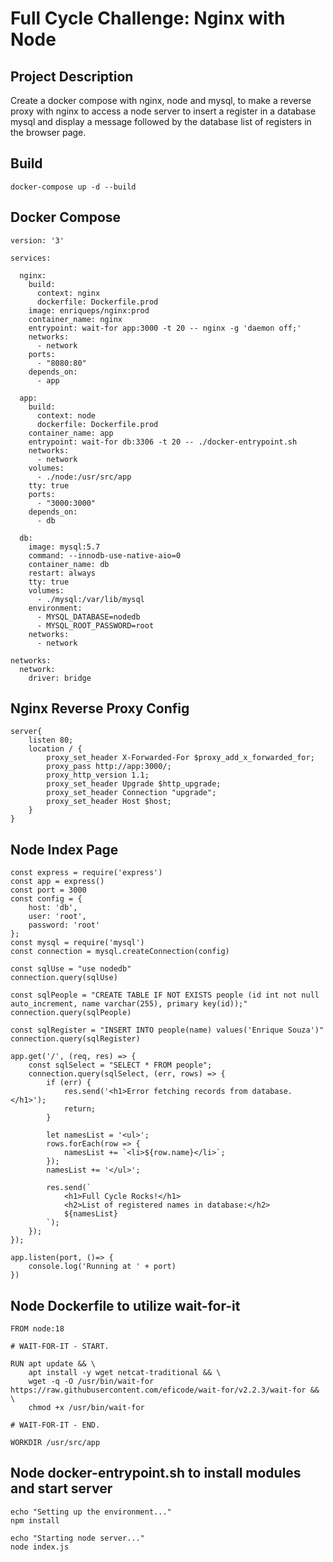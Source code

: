 # Full Cycle Challenge: Nginx with Node

## Project Description

Create a docker compose with nginx, node and mysql, to make a reverse proxy with nginx to access a node server to insert a register in a database mysql and display a message followed by the database list of registers in the browser page.

## Build 

```
docker-compose up -d --build
```

## Docker Compose

```
version: '3'

services:

  nginx:
    build:
      context: nginx
      dockerfile: Dockerfile.prod
    image: enriqueps/nginx:prod
    container_name: nginx
    entrypoint: wait-for app:3000 -t 20 -- nginx -g 'daemon off;'
    networks:
      - network
    ports:
      - "8080:80"
    depends_on:
      - app

  app:
    build:
      context: node
      dockerfile: Dockerfile.prod
    container_name: app
    entrypoint: wait-for db:3306 -t 20 -- ./docker-entrypoint.sh
    networks:
      - network
    volumes:
      - ./node:/usr/src/app
    tty: true
    ports:
      - "3000:3000"
    depends_on:
      - db

  db:
    image: mysql:5.7
    command: --innodb-use-native-aio=0
    container_name: db
    restart: always
    tty: true
    volumes:
      - ./mysql:/var/lib/mysql
    environment:
      - MYSQL_DATABASE=nodedb
      - MYSQL_ROOT_PASSWORD=root
    networks:
      - network

networks:
  network:
    driver: bridge
```

## Nginx Reverse Proxy Config 

```
server{
    listen 80;
    location / {
        proxy_set_header X-Forwarded-For $proxy_add_x_forwarded_for;
        proxy_pass http://app:3000/;
        proxy_http_version 1.1;
        proxy_set_header Upgrade $http_upgrade;
        proxy_set_header Connection "upgrade";        
        proxy_set_header Host $host;
    }
}
```

## Node Index Page

```
const express = require('express')
const app = express()
const port = 3000
const config = {
    host: 'db',
    user: 'root',
    password: 'root'
};
const mysql = require('mysql')
const connection = mysql.createConnection(config)

const sqlUse = "use nodedb"
connection.query(sqlUse)

const sqlPeople = "CREATE TABLE IF NOT EXISTS people (id int not null auto_increment, name varchar(255), primary key(id));"
connection.query(sqlPeople)

const sqlRegister = "INSERT INTO people(name) values('Enrique Souza')"
connection.query(sqlRegister)

app.get('/', (req, res) => {
    const sqlSelect = "SELECT * FROM people";
    connection.query(sqlSelect, (err, rows) => {
        if (err) {
            res.send('<h1>Error fetching records from database.</h1>');
            return;
        }

        let namesList = '<ul>';
        rows.forEach(row => {
            namesList += `<li>${row.name}</li>`;
        });
        namesList += '</ul>';

        res.send(`
            <h1>Full Cycle Rocks!</h1>
            <h2>List of registered names in database:</h2>
            ${namesList}
        `);
    });
});

app.listen(port, ()=> {
    console.log('Running at ' + port)
})
```

## Node Dockerfile to utilize wait-for-it

```
FROM node:18

# WAIT-FOR-IT - START.

RUN apt update && \
    apt install -y wget netcat-traditional && \
    wget -q -O /usr/bin/wait-for https://raw.githubusercontent.com/eficode/wait-for/v2.2.3/wait-for && \
    chmod +x /usr/bin/wait-for

# WAIT-FOR-IT - END.

WORKDIR /usr/src/app
```

## Node docker-entrypoint.sh to install modules and start server

```
echo "Setting up the environment..."
npm install

echo "Starting node server..."
node index.js
```